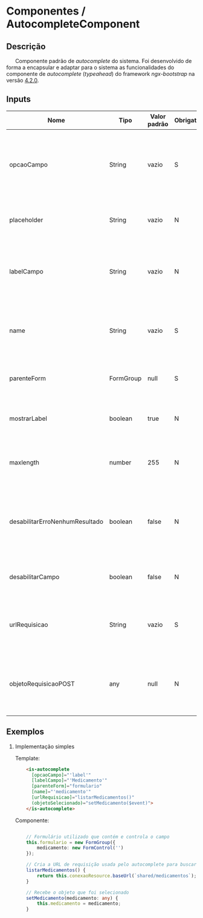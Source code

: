 # Componentes / AutocompleteComponent

## **Descrição**
&nbsp;&nbsp;&nbsp;&nbsp;&nbsp;&nbsp;Componente padrão de _autocomplete_ do sistema. Foi desenvolvido de forma a encapsular e adaptar para o sistema as funcionalidades do componente de _autocomplete_ (_typeahead_) do framework _ngx-bootstrap_ na versão [4.2.0](https://valor-software.com/ngx-bootstrap/old/4.2.0/#/typeahead).

## **Inputs**
| Nome                            | Tipo      | Valor padrão | Obrigatório |Descrição                                                                                |
|---------------------------------|-----------|--------------|-------------|-----------------------------------------------------------------------------------------|
| opcaoCampo                      | String    | vazio        |     S       |Deve ser informado aqui o campo dos objetos na lista que será utilizado para exibir o valor da opção.         |
| placeholder                     | String    | vazio        |     N       |Exibe internamente ao campo um texto informativo.                                        |
| labelCampo                      | String    | vazio        |     N       |O nome que será exibido acima do campo. Também é utilizado para criar o **id** do campo. |
| name                            | String    | vazio        |     S       |Utilizado para identificar o campo no formulário ao qual ele pertence.                   |
| parenteForm                     | FormGroup | null         |     S       |Recebe todo o formulario pai ao qual este campo pertence.                                |
| mostrarLabel                    | boolean   | true         |     N       |Informa se o campo deve exibir ou não o label acima do campo.                            |
| maxlength                       | number    | 255          |     N       |Informa a quantidade maxima de caracteres suportado pelo campo.                          |
| desabilitarErroNenhumResultado  | boolean   | false        |     N       |Torna opcional se o campo sem opções localizadas deve ser marcado como inválido.         |
| desabilitarCampo                | boolean   | false        |     N       |Desabilita o campo de acordo com o parâmetro recebido.                                   |
| urlRequisicao                   | String    | vazio        |     S       |A _URL_ de requisião que o autocomplete usara para buscar dados na _API REST_.           |
| objetoRequisicaoPOST            | any       | null         |     N       |Deve ser utilizado caso o usuário queira passar um objeto na requisão ao _backend_.      |

## **Exemplos**
1. Implementação simples
   
   Template:
    ```html
        <is-autocomplete
          [opcaoCampo]="'label'"
          [labelCampo]="'Medicamento'"
          [parenteForm]="formulario"
          [name]="'medicamento'"
          [urlRequisicao]="listarMedicamentos()"
          (objetoSelecionado)="setMedicamento($event)">
        </is-autocomplete>
    ```

    Componente:
    ```typescript

        // Formulário utilizado que contém e controla o campo
        this.formulario = new FormGroup({
            medicamento: new FormControl('')
        });

        // Cria a URL de requisição usada pelo autocomplete para buscar o itens que serão exibidos
        listarMedicamentos() {
            return this.conexaoResource.baseUrl(`shared/medicamentos`);
        }

        // Recebe o objeto que foi selecionado
        setMedicamento(medicamento: any) {
            this.medicamento = medicamento;
        }
    ```